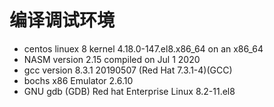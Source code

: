 # 编译调试环境 #
- centos linuex 8 kernel 4.18.0-147.el8.x86_64 on an x86_64
- NASM version 2.15 compiled on Jul 1 2020
- gcc version 8.3.1 20190507 (Red Hat 7.3.1-4)(GCC)
- bochs x86 Emulator 2.6.10
- GNU gdb (GDB) Red hat Enterprise Linux 8.2-11.el8
